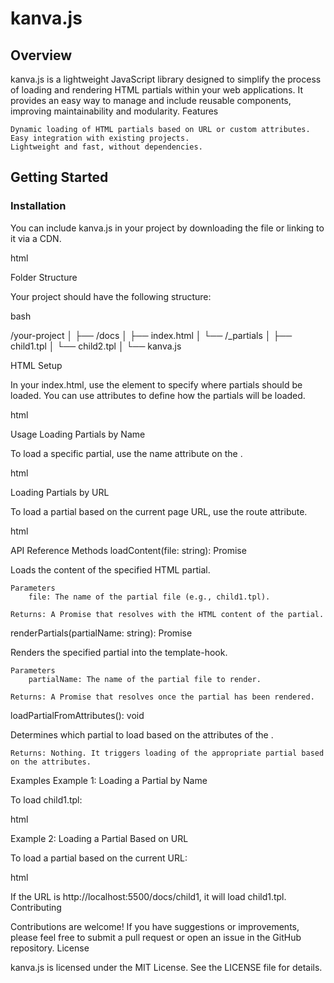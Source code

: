 # kanva.js

## Overview

kanva.js is a lightweight JavaScript library designed to simplify the process of loading and rendering HTML partials within your web applications. It provides an easy way to manage and include reusable components, improving maintainability and modularity.
Features

    Dynamic loading of HTML partials based on URL or custom attributes.
    Easy integration with existing projects.
    Lightweight and fast, without dependencies.

## Getting Started
### Installation

You can include kanva.js in your project by downloading the file or linking to it via a CDN.

html

<script src="path/to/kanva.js"></script>

Folder Structure

Your project should have the following structure:

bash

/your-project
│
├── /docs
│   ├── index.html
│   └── /_partials
│       ├── child1.tpl
│       └── child2.tpl
│
└── kanva.js

HTML Setup

In your index.html, use the <template-hook> element to specify where partials should be loaded. You can use attributes to define how the partials will be loaded.

html

<!DOCTYPE html>
<html lang="en">
<head>
    <meta charset="UTF-8">
    <meta name="viewport" content="width=device-width, initial-scale=1.0">
    <title>kanva.js Example</title>
    <script src="path/to/kanva.js" defer></script>
</head>
<body>
    <template-hook name="child1"></template-hook>
    <!-- or for URL-based loading -->
    <template-hook route></template-hook>
</body>
</html>

Usage
Loading Partials by Name

To load a specific partial, use the name attribute on the <template-hook>.

html

<template-hook name="child1"></template-hook>

Loading Partials by URL

To load a partial based on the current page URL, use the route attribute.

html

<template-hook route></template-hook>

API Reference
Methods
loadContent(file: string): Promise<string>

Loads the content of the specified HTML partial.

    Parameters
        file: The name of the partial file (e.g., child1.tpl).

    Returns: A Promise that resolves with the HTML content of the partial.

renderPartials(partialName: string): Promise<void>

Renders the specified partial into the template-hook.

    Parameters
        partialName: The name of the partial file to render.

    Returns: A Promise that resolves once the partial has been rendered.

loadPartialFromAttributes(): void

Determines which partial to load based on the attributes of the <template-hook>.

    Returns: Nothing. It triggers loading of the appropriate partial based on the attributes.

Examples
Example 1: Loading a Partial by Name

To load child1.tpl:

html

<template-hook name="child1"></template-hook>

Example 2: Loading a Partial Based on URL

To load a partial based on the current URL:

html

<template-hook route></template-hook>

If the URL is http://localhost:5500/docs/child1, it will load child1.tpl.
Contributing

Contributions are welcome! If you have suggestions or improvements, please feel free to submit a pull request or open an issue in the GitHub repository.
License

kanva.js is licensed under the MIT License. See the LICENSE file for details.
